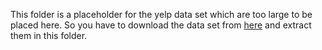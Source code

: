 This folder is a placeholder for the yelp data set which are too large to be placed here. So you have to download the data set from [here](https://www.yelp.com/dataset_challenge) and extract them in this folder.
